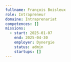 ```yaml
---
fullname: François Boisleux
role: Intrapreneur
domaine: Intraprenariat
competences: []
missions:
  - start: 2025-01-07
    end: 2025-04-30
    employer: Dynergie
    status: admin
    startups: []
---
```

